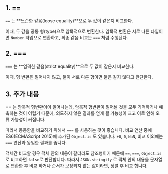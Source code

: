 ## 1. ==

`==` 는 **느슨한 같음(loose equality)**으로 두 값이 같은지 비교한다.

이때, 두 값을 공통 형(type)으로 암묵적으로 변환한다. 암묵적 변환은 서로 다른 타입이면 `Number` 타입으로 변환하고, 최종 같음 비교는 `===` 처럼 수행된다.

## 2. ===

`===` 는 **엄격한 같음(strict equality)**으로 두 값이 같은지 비교한다.

이때, 형 변환은 일어나지 않고, 둘이 서로 다른 형이면 둘은 같지 않다고 판단한다.

## 3. 추가 내용

== 는 암묵적 형변환이이 일어나는데, 암묵적 형변환이 일어날 것을 모두 기억하거나 예측하는 것이 어렵기 때문에, 의도하지 않은 결과를 얻게 될 가능성이 크고 이로 인해 오류 가능성이 커집니다.

따라서 동등함을 비교하기 위해서 `===` 를 사용하는 것이 좋습니다.
비교 연산 중에 ES6(ECMAScript 2015)에 추가된 `Object.is` 도 있습니다. `+0`, `0`, `NaN`, 비교 이외에는 `===` 연산과 동일한 결과를 줍니다.

객체간 비교할 경우 객체 안의 내용이 같더라도 참조형이기 때문에 `==`, `===`, `Object.is` 로 비교하면 `false`로 판단합니다. 따라서 `JSON.stringify` 로 객체 안의 내용을 문자열로 변환한 후 비교 하거나 순서가 보장되지 않는 값이라면, 정렬 후 비교 합니다.
